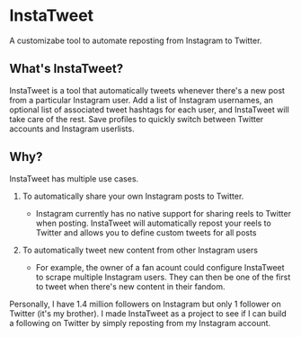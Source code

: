 # InstaTweet
 A customizabe tool to automate reposting from Instagram to Twitter.
 

## What's InstaTweet?

InstaTweet is a tool that automatically tweets whenever there's a new post from a particular Instagram user. Add a list of Instagram usernames, an optional list of associated tweet hashtags for each user, and InstaTweet will take care of the rest.
 Save profiles to quickly switch between Twitter accounts and Instagram userlists. 

## Why?
InstaTweet has multiple use cases.

1. To automatically share your own Instagram posts to Twitter. 
   * Instagram currently has no native support for sharing reels to Twitter when posting. InstaTweet will automatically repost your reels to Twitter and allows you to define custom tweets for all posts
   

2. To automatically tweet new content from other Instagram users
   * For example, the owner of a fan acount could configure InstaTweet to scrape multiple Instagram users. They can then be one of the first to tweet when there's new content in their fandom.    

Personally, I have 1.4 million followers on Instagram but only 1 follower on Twitter (it's my brother). I made InstaTweet as a project to see if I can build a following on Twitter by simply reposting from my Instagram account.
